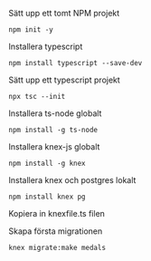 Sätt upp ett tomt NPM projekt

`npm init -y`

Installera typescript

`npm install typescript --save-dev`

Sätt upp ett typescript projekt

`npx tsc --init`

Installera ts-node globalt

`npm install -g ts-node`

Installera knex-js globalt

`npm install -g knex`

Installera knex och postgres lokalt

`npm install knex pg`

Kopiera in knexfile.ts filen

Skapa första migrationen

`knex migrate:make medals`